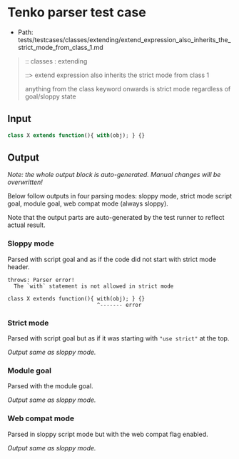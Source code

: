 # Tenko parser test case

- Path: tests/testcases/classes/extending/extend_expression_also_inherits_the_strict_mode_from_class_1.md

> :: classes : extending
>
> ::> extend expression also inherits the strict mode from class 1
>
> anything from the class keyword onwards is strict mode regardless of goal/sloppy state

## Input

`````js
class X extends function(){ with(obj); } {}
`````

## Output

_Note: the whole output block is auto-generated. Manual changes will be overwritten!_

Below follow outputs in four parsing modes: sloppy mode, strict mode script goal, module goal, web compat mode (always sloppy).

Note that the output parts are auto-generated by the test runner to reflect actual result.

### Sloppy mode

Parsed with script goal and as if the code did not start with strict mode header.

`````
throws: Parser error!
  The `with` statement is not allowed in strict mode

class X extends function(){ with(obj); } {}
                            ^------- error
`````

### Strict mode

Parsed with script goal but as if it was starting with `"use strict"` at the top.

_Output same as sloppy mode._

### Module goal

Parsed with the module goal.

_Output same as sloppy mode._

### Web compat mode

Parsed in sloppy script mode but with the web compat flag enabled.

_Output same as sloppy mode._
